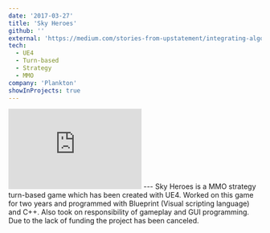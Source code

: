 ```yaml
---
date: '2017-03-27'
title: 'Sky Heroes'
github: ''
external: 'https://medium.com/stories-from-upstatement/integrating-algolia-search-with-wordpress-multisite-e2dea3ed449c'
tech:
  - UE4
  - Turn-based
  - Strategy
  - MMO
company: 'Plankton'
showInProjects: true
---
```

<iframe width="265" height="160" src="https://www.youtube.com/embed/mcGt3sNs4Hk" frameborder="0" allow="accelerometer; autoplay; clipboard-write; encrypted-media; gyroscope; picture-in-picture" allowfullscreen></iframe>
---
Sky Heroes is a MMO strategy turn-based game which has been created with UE4. Worked on this game for two years and programmed with Blueprint (Visual scripting language) and C++. Also took on responsibility of gameplay and GUI programming. Due to the lack of funding the project has been canceled. 

